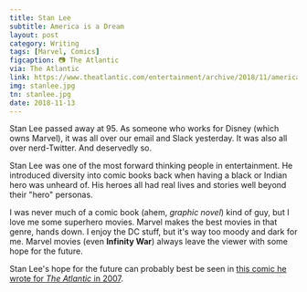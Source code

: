 ```yaml
---
title: Stan Lee
subtitle: America is a Dream
layout: post
category: Writing
tags: [Marvel, Comics]
figcaption: 📷 The Atlantic
via: The Atlantic
link: https://www.theatlantic.com/entertainment/archive/2018/11/america-dream/575647/
img: stanlee.jpg
tn: stanlee.jpg
date: 2018-11-13
---
```


Stan Lee passed away at 95. As someone who works for Disney (which owns Marvel), it was all over our email and Slack yesterday. It was also all over nerd-Twitter. And deservedly so.

Stan Lee was one of the most forward thinking people in entertainment. He introduced diversity into comic books back when having a black or Indian hero was unheard of. His heroes all had real lives and stories well beyond their "hero" personas.

I was never much of a comic book (ahem, _graphic novel_) kind of guy, but I love me some superhero movies. Marvel makes the best movies in that genre, hands down. I enjoy the DC stuff, but it's way too moody and dark for me. Marvel movies (even **Infinity War**) always leave the viewer with some hope for the future.

Stan Lee's hope for the future can probably best be seen in [this comic he wrote for _The Atlantic_ in 2007][1].


[1]: https://www.theatlantic.com/entertainment/archive/2018/11/america-dream/575647/
